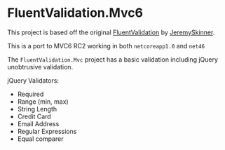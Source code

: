 # FluentValidation.Mvc6

This project is based off the original [FluentValidation](https://github.com/JeremySkinner/FluentValidation) by [JeremySkinner](https://github.com/JeremySkinner).

This is a port to MVC6 RC2 working in both `netcoreapp1.0` and `net46`

The `FluentValidation.Mvc` project has a basic validation including jQuery unobtrusive validation.

jQuery Validators:
- Required
- Range (min, max)
- String Length
- Credit Card
- Email Address
- Regular Expressions
- Equal comparer
